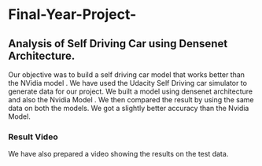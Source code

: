 # Final-Year-Project-
## Analysis of Self Driving Car using Densenet Architecture. 

Our objective was to build a self driving car model that works better than the NVidia model . We have used the Udacity Self Driving car simulator to generate data for our project.
We built a model using densenet architecture and also the Nvidia Model . We then compared the result by using the same data on both the models. We got a slightly better accuracy than the Nvidia Model.

### Result Video 
We have also prepared a video showing the results on the test data.
